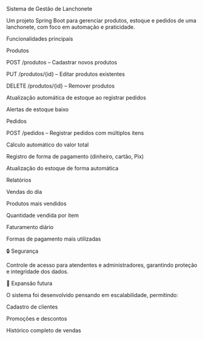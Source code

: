Sistema de Gestão de Lanchonete

Um projeto Spring Boot para gerenciar produtos, estoque e pedidos de uma lanchonete, com foco em automação e praticidade.

Funcionalidades principais

Produtos

POST /produtos – Cadastrar novos produtos

PUT /produtos/{id} – Editar produtos existentes

DELETE /produtos/{id} – Remover produtos

Atualização automática de estoque ao registrar pedidos

Alertas de estoque baixo

Pedidos

POST /pedidos – Registrar pedidos com múltiplos itens

Cálculo automático do valor total

Registro de forma de pagamento (dinheiro, cartão, Pix)

Atualização do estoque de forma automática

Relatórios

Vendas do dia

Produtos mais vendidos

Quantidade vendida por item

Faturamento diário

Formas de pagamento mais utilizadas

🔒 Segurança

Controle de acesso para atendentes e administradores, garantindo proteção e integridade dos dados.

🚀 Expansão futura

O sistema foi desenvolvido pensando em escalabilidade, permitindo:

Cadastro de clientes

Promoções e descontos

Histórico completo de vendas
